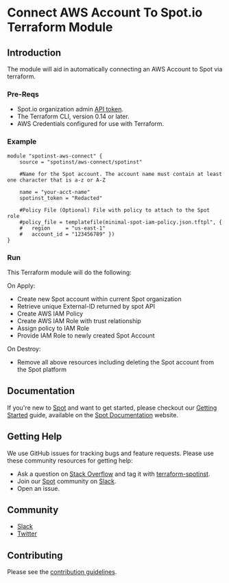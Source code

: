 # Connect AWS Account To Spot.io Terraform Module

## Introduction
The module will aid in automatically connecting an AWS Account to Spot via terraform.


### Pre-Reqs
* Spot.io organization admin [API token](https://docs.spot.io/administration/api/create-api-token).
* The Terraform CLI, version 0.14 or later.
* AWS Credentials configured for use with Terraform.

### Example
```hcl
module "spotinst-aws-connect" {
    source = "spotinst/aws-connect/spotinst"
    
    #Name for the Spot account. The account name must contain at least one character that is a-z or A-Z

    name = "your-acct-name"
    spotinst_token = "Redacted"

    #Policy File (Optional) File with policy to attach to the Spot role
    #policy_file = templatefile(minimal-spot-iam-policy.json.tftpl", {
    #   region     = "us-east-1"
    #   account_id = "123456789" })
}
```

### Run
This Terraform module will do the following:

On Apply:
* Create new Spot account within current Spot organization
* Retrieve unique External-ID returned by spot API
* Create AWS IAM Policy 
* Create AWS IAM Role with trust relationship
* Assign policy to IAM Role
* Provide IAM Role to newly created Spot Account
  

On Destroy:
* Remove all above resources including deleting the Spot account from the Spot platform

## Documentation

If you're new to [Spot](https://spot.io/) and want to get started, please checkout our [Getting Started](https://docs.spot.io/connect-your-cloud-provider/) guide, available on the [Spot Documentation](https://docs.spot.io/) website.

## Getting Help

We use GitHub issues for tracking bugs and feature requests. Please use these community resources for getting help:

- Ask a question on [Stack Overflow](https://stackoverflow.com/) and tag it with [terraform-spotinst](https://stackoverflow.com/questions/tagged/terraform-spotinst/).
- Join our [Spot](https://spot.io/) community on [Slack](http://slack.spot.io/).
- Open an issue.

## Community

- [Slack](http://slack.spot.io/)
- [Twitter](https://twitter.com/spot_hq/)

## Contributing

Please see the [contribution guidelines](CONTRIBUTING.md).

